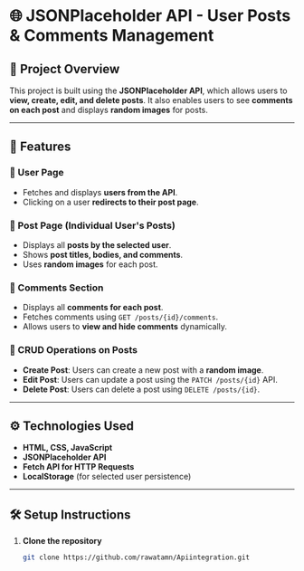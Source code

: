 # 🌐 JSONPlaceholder API - User Posts & Comments Management

## 📌 Project Overview
This project is built using the **JSONPlaceholder API**, which allows users to **view, create, edit, and delete posts**. It also enables users to see **comments on each post** and displays **random images** for posts.

---

## 🚀 Features
### 🔹 User Page
- Fetches and displays **users from the API**.
- Clicking on a user **redirects to their post page**.

### 🔹 Post Page (Individual User's Posts)
- Displays all **posts by the selected user**.
- Shows **post titles, bodies, and comments**.
- Uses **random images** for each post.

### 🔹 Comments Section
- Displays all **comments for each post**.
- Fetches comments using `GET /posts/{id}/comments`.
- Allows users to **view and hide comments** dynamically.

### 🔹 CRUD Operations on Posts
- **Create Post**: Users can create a new post with a **random image**.
- **Edit Post**: Users can update a post using the `PATCH /posts/{id}` API.
- **Delete Post**: Users can delete a post using `DELETE /posts/{id}`.

---

## ⚙️ Technologies Used
- **HTML, CSS, JavaScript**
- **JSONPlaceholder API**
- **Fetch API for HTTP Requests**
- **LocalStorage** (for selected user persistence)

---

## 🛠️ Setup Instructions
1. **Clone the repository**  
   ```bash
   git clone https://github.com/rawatamn/Apiintegration.git
